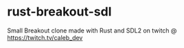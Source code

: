 # rust-breakout-sdl
Small Breakout clone made with Rust and SDL2 on twitch @ https://twitch.tv/caleb_dev